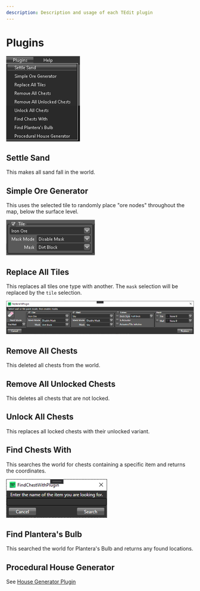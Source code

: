 ```yaml
---
description: Description and usage of each TEdit plugin
---
```


# Plugins

![plugin menu](../.gitbook/assets/plugins.png)

## Settle Sand

This makes all sand fall in the world.

## Simple Ore Generator

This uses the selected tile to randomly place "ore nodes" throughout the map, below the surface level.

![Simple Ore Generator](../.gitbook/assets/plugins-simple-ore.png)

## Replace All Tiles

This replaces all tiles one type with another. The `mask` selection will be replaced by the `tile` selection.

![Replace All](../.gitbook/assets/plugins-replace-all.png)

## Remove All Chests

This deleted all chests from the world.

## Remove All Unlocked Chests

This deletes all chests that are not locked.

## Unlock All Chests

This replaces all locked chests with their unlocked variant.

## Find Chests With

This searches the world for chests containing a specific item and returns the coordinates.

![Find Chest](../.gitbook/assets/plugins-find-chest.png)

## Find Plantera's Bulb

This searched the world for Plantera's Bulb and returns any found locations.

## Procedural House Generator

See [House Generator Plugin](house-generator-plugin.md)

